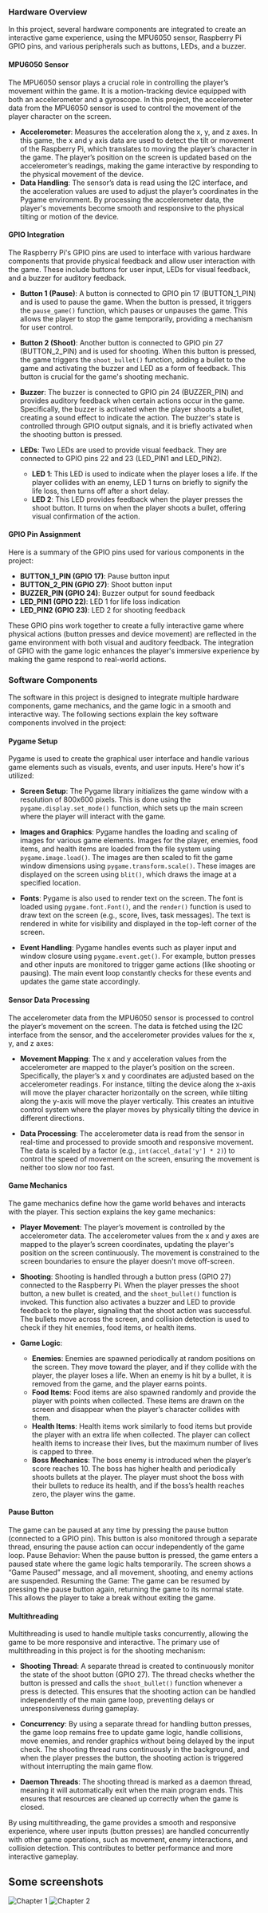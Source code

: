 ### Hardware Overview

In this project, several hardware components are integrated to create an interactive game experience, using the MPU6050 sensor, Raspberry Pi GPIO pins, and various peripherals such as buttons, LEDs, and a buzzer.

#### **MPU6050 Sensor**
The MPU6050 sensor plays a crucial role in controlling the player’s movement within the game. It is a motion-tracking device equipped with both an accelerometer and a gyroscope. In this project, the accelerometer data from the MPU6050 sensor is used to control the movement of the player character on the screen.

- **Accelerometer**: Measures the acceleration along the x, y, and z axes. In this game, the x and y axis data are used to detect the tilt or movement of the Raspberry Pi, which translates to moving the player’s character in the game. The player’s position on the screen is updated based on the accelerometer’s readings, making the game interactive by responding to the physical movement of the device.
- **Data Handling**: The sensor’s data is read using the I2C interface, and the acceleration values are used to adjust the player’s coordinates in the Pygame environment. By processing the accelerometer data, the player's movements become smooth and responsive to the physical tilting or motion of the device.

#### **GPIO Integration**
The Raspberry Pi's GPIO pins are used to interface with various hardware components that provide physical feedback and allow user interaction with the game. These include buttons for user input, LEDs for visual feedback, and a buzzer for auditory feedback.

- **Button 1 (Pause)**: A button is connected to GPIO pin 17 (BUTTON_1_PIN) and is used to pause the game. When the button is pressed, it triggers the `pause_game()` function, which pauses or unpauses the game. This allows the player to stop the game temporarily, providing a mechanism for user control.
- **Button 2 (Shoot)**: Another button is connected to GPIO pin 27 (BUTTON_2_PIN) and is used for shooting. When this button is pressed, the game triggers the `shoot_bullet()` function, adding a bullet to the game and activating the buzzer and LED as a form of feedback. This button is crucial for the game's shooting mechanic.
  
- **Buzzer**: The buzzer is connected to GPIO pin 24 (BUZZER_PIN) and provides auditory feedback when certain actions occur in the game. Specifically, the buzzer is activated when the player shoots a bullet, creating a sound effect to indicate the action. The buzzer's state is controlled through GPIO output signals, and it is briefly activated when the shooting button is pressed.

- **LEDs**: Two LEDs are used to provide visual feedback. They are connected to GPIO pins 22 and 23 (LED_PIN1 and LED_PIN2).
  - **LED 1**: This LED is used to indicate when the player loses a life. If the player collides with an enemy, LED 1 turns on briefly to signify the life loss, then turns off after a short delay.
  - **LED 2**: This LED provides feedback when the player presses the shoot button. It turns on when the player shoots a bullet, offering visual confirmation of the action.

#### **GPIO Pin Assignment**
Here is a summary of the GPIO pins used for various components in the project:
- **BUTTON_1_PIN (GPIO 17)**: Pause button input
- **BUTTON_2_PIN (GPIO 27)**: Shoot button input
- **BUZZER_PIN (GPIO 24)**: Buzzer output for sound feedback
- **LED_PIN1 (GPIO 22)**: LED 1 for life loss indication
- **LED_PIN2 (GPIO 23)**: LED 2 for shooting feedback

These GPIO pins work together to create a fully interactive game where physical actions (button presses and device movement) are reflected in the game environment with both visual and auditory feedback. The integration of GPIO with the game logic enhances the player's immersive experience by making the game respond to real-world actions.

### Software Components

The software in this project is designed to integrate multiple hardware components, game mechanics, and the game logic in a smooth and interactive way. The following sections explain the key software components involved in the project:

#### **Pygame Setup**
Pygame is used to create the graphical user interface and handle various game elements such as visuals, events, and user inputs. Here's how it's utilized:

- **Screen Setup**: The Pygame library initializes the game window with a resolution of 800x600 pixels. This is done using the `pygame.display.set_mode()` function, which sets up the main screen where the player will interact with the game.
  
- **Images and Graphics**: Pygame handles the loading and scaling of images for various game elements. Images for the player, enemies, food items, and health items are loaded from the file system using `pygame.image.load()`. The images are then scaled to fit the game window dimensions using `pygame.transform.scale()`. These images are displayed on the screen using `blit()`, which draws the image at a specified location.

- **Fonts**: Pygame is also used to render text on the screen. The font is loaded using `pygame.font.Font()`, and the `render()` function is used to draw text on the screen (e.g., score, lives, task messages). The text is rendered in white for visibility and displayed in the top-left corner of the screen.

- **Event Handling**: Pygame handles events such as player input and window closure using `pygame.event.get()`. For example, button presses and other inputs are monitored to trigger game actions (like shooting or pausing). The main event loop constantly checks for these events and updates the game state accordingly.

#### **Sensor Data Processing**
The accelerometer data from the MPU6050 sensor is processed to control the player’s movement on the screen. The data is fetched using the I2C interface from the sensor, and the accelerometer provides values for the x, y, and z axes:

- **Movement Mapping**: The x and y acceleration values from the accelerometer are mapped to the player’s position on the screen. Specifically, the player’s x and y coordinates are adjusted based on the accelerometer readings. For instance, tilting the device along the x-axis will move the player character horizontally on the screen, while tilting along the y-axis will move the player vertically. This creates an intuitive control system where the player moves by physically tilting the device in different directions.

- **Data Processing**: The accelerometer data is read from the sensor in real-time and processed to provide smooth and responsive movement. The data is scaled by a factor (e.g., `int(accel_data['y'] * 2)`) to control the speed of movement on the screen, ensuring the movement is neither too slow nor too fast.

#### **Game Mechanics**
The game mechanics define how the game world behaves and interacts with the player. This section explains the key game mechanics:

- **Player Movement**: The player’s movement is controlled by the accelerometer data. The accelerometer values from the x and y axes are mapped to the player’s screen coordinates, updating the player's position on the screen continuously. The movement is constrained to the screen boundaries to ensure the player doesn't move off-screen.

- **Shooting**: Shooting is handled through a button press (GPIO 27) connected to the Raspberry Pi. When the player presses the shoot button, a new bullet is created, and the `shoot_bullet()` function is invoked. This function also activates a buzzer and LED to provide feedback to the player, signaling that the shoot action was successful. The bullets move across the screen, and collision detection is used to check if they hit enemies, food items, or health items.

- **Game Logic**:
  - **Enemies**: Enemies are spawned periodically at random positions on the screen. They move toward the player, and if they collide with the player, the player loses a life. When an enemy is hit by a bullet, it is removed from the game, and the player earns points.
  - **Food Items**: Food items are also spawned randomly and provide the player with points when collected. These items are drawn on the screen and disappear when the player’s character collides with them.
  - **Health Items**: Health items work similarly to food items but provide the player with an extra life when collected. The player can collect health items to increase their lives, but the maximum number of lives is capped to three.
  - **Boss Mechanics**: The boss enemy is introduced when the player’s score reaches 10. The boss has higher health and periodically shoots bullets at the player. The player must shoot the boss with their bullets to reduce its health, and if the boss’s health reaches zero, the player wins the game.

#### **Pause Button**
The game can be paused at any time by pressing the pause button (connected to a GPIO pin). This button is also monitored through a separate thread, ensuring the pause action can occur independently of the game loop.
Pause Behavior: When the pause button is pressed, the game enters a paused state where the game logic halts temporarily. The screen shows a “Game Paused” message, and all movement, shooting, and enemy actions are suspended.
Resuming the Game: The game can be resumed by pressing the pause button again, returning the game to its normal state. This allows the player to take a break without exiting the game.

#### **Multithreading**
Multithreading is used to handle multiple tasks concurrently, allowing the game to be more responsive and interactive. The primary use of multithreading in this project is for the shooting mechanism:

- **Shooting Thread**: A separate thread is created to continuously monitor the state of the shoot button (GPIO 27). The thread checks whether the button is pressed and calls the `shoot_bullet()` function whenever a press is detected. This ensures that the shooting action can be handled independently of the main game loop, preventing delays or unresponsiveness during gameplay.
  
- **Concurrency**: By using a separate thread for handling button presses, the game loop remains free to update game logic, handle collisions, move enemies, and render graphics without being delayed by the input check. The shooting thread runs continuously in the background, and when the player presses the button, the shooting action is triggered without interrupting the main game flow.

- **Daemon Threads**: The shooting thread is marked as a daemon thread, meaning it will automatically exit when the main program ends. This ensures that resources are cleaned up correctly when the game is closed.

By using multithreading, the game provides a smooth and responsive experience, where user inputs (button presses) are handled concurrently with other game operations, such as movement, enemy interactions, and collision detection. This contributes to better performance and more interactive gameplay.


## Some screenshots

![Chapter 1](./chapter1.png)
![Chapter 2](./chapter2.png)
